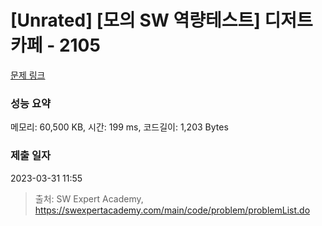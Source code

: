 # [Unrated] [모의 SW 역량테스트] 디저트 카페 - 2105 

[문제 링크](https://swexpertacademy.com/main/code/problem/problemDetail.do?contestProbId=AV5VwAr6APYDFAWu) 

### 성능 요약

메모리: 60,500 KB, 시간: 199 ms, 코드길이: 1,203 Bytes

### 제출 일자

2023-03-31 11:55



> 출처: SW Expert Academy, https://swexpertacademy.com/main/code/problem/problemList.do